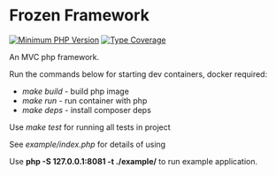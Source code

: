 # Frozen Framework 

[![Minimum PHP Version](https://img.shields.io/badge/php-%3E%3D%208.1-8892BF.svg?style=flat-square)](https://php.net/)
[![Type Coverage](https://img.shields.io/badge/coverage-75-green?style=flat-square)]()

An MVC php framework.  

Run the commands below for starting dev containers, docker required:
- *make build* - build php image
- *make run*   - run container with php
- *make deps*  - install composer deps

Use *make test* for running all tests in project

See *example/index.php* for details of using

Use **php -S 127.0.0.1:8081 -t ./example/** to run example application.
